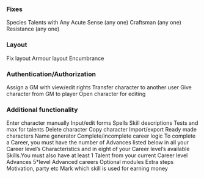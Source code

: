 ### Fixes
Species Talents with Any
    Acute Sense (any one)
    Craftsman (any one)
    Resistance (any one)

### Layout
Fix layout
Armour layout
Encumbrance

### Authentication/Authorization
Assign a GM with view/edit rights
Transfer character to another user
Give character from GM to player
Open character for editing

### Additional functionality
Enter character manually
Input/edit forms
Spells
Skill descriptions
Tests and max for talents
Delete character
Copy character
Import/export
Ready made characters
Name generator
Complete/incomplete career logic
    To complete a Career, you must have the number of Advances listed below in all
    your Career level’s Characteristics and in eight of your Career level’s
    available Skills.You must also have at least 1 Talent from your current Career level
    Advances 5*level
Advanced careers
Optional modules
Extra steps
    Motivation, party etc
Mark which skill is used for earning money
